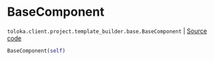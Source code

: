 # BaseComponent
`toloka.client.project.template_builder.base.BaseComponent` | [Source code](https://github.com/Toloka/toloka-kit/blob/v1.1.2/src/client/project/template_builder/base.py#L126)

```python
BaseComponent(self)
```


